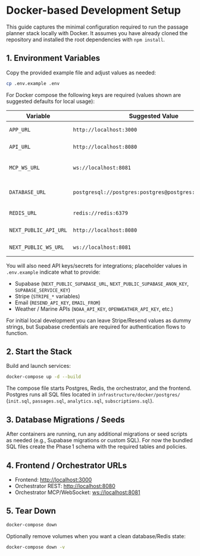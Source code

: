# Docker-based Development Setup

This guide captures the minimal configuration required to run the passage planner stack locally with Docker. It assumes you have already cloned the repository and installed the root dependencies with `npm install`.

## 1. Environment Variables

Copy the provided example file and adjust values as needed:

```bash
cp .env.example .env
```

For Docker compose the following keys are required (values shown are suggested defaults for local usage):

| Variable | Suggested Value | Notes |
| --- | --- | --- |
| `APP_URL` | `http://localhost:3000` | Frontend base URL |
| `API_URL` | `http://localhost:8080` | Orchestrator REST URL |
| `MCP_WS_URL` | `ws://localhost:8081` | Orchestrator MCP/WebSocket endpoint |
| `DATABASE_URL` | `postgresql://postgres:postgres@postgres:5432/postgres` | Matches compose defaults |
| `REDIS_URL` | `redis://redis:6379` | Compose Redis service |
| `NEXT_PUBLIC_API_URL` | `http://localhost:8080` | Frontend fetch base |
| `NEXT_PUBLIC_WS_URL` | `ws://localhost:8081` | Frontend WebSocket base |

You will also need API keys/secrets for integrations; placeholder values in `.env.example` indicate what to provide:

- Supabase (`NEXT_PUBLIC_SUPABASE_URL`, `NEXT_PUBLIC_SUPABASE_ANON_KEY`, `SUPABASE_SERVICE_KEY`)
- Stripe (`STRIPE_*` variables)
- Email (`RESEND_API_KEY`, `EMAIL_FROM`)
- Weather / Marine APIs (`NOAA_API_KEY`, `OPENWEATHER_API_KEY`, etc.)

For initial local development you can leave Stripe/Resend values as dummy strings, but Supabase credentials are required for authentication flows to function.

## 2. Start the Stack

Build and launch services:

```bash
docker-compose up -d --build
```

The compose file starts Postgres, Redis, the orchestrator, and the frontend. Postgres runs all SQL files located in `infrastructure/docker/postgres/` (`init.sql`, `passages.sql`, `analytics.sql`, `subscriptions.sql`).

## 3. Database Migrations / Seeds

After containers are running, run any additional migrations or seed scripts as needed (e.g., Supabase migrations or custom SQL). For now the bundled SQL files create the Phase 1 schema with the required tables and policies.

## 4. Frontend / Orchestrator URLs

- Frontend: <http://localhost:3000>
- Orchestrator REST: <http://localhost:8080>
- Orchestrator MCP/WebSocket: <ws://localhost:8081>

## 5. Tear Down

```bash
docker-compose down
```

Optionally remove volumes when you want a clean database/Redis state:

```bash
docker-compose down -v
```

